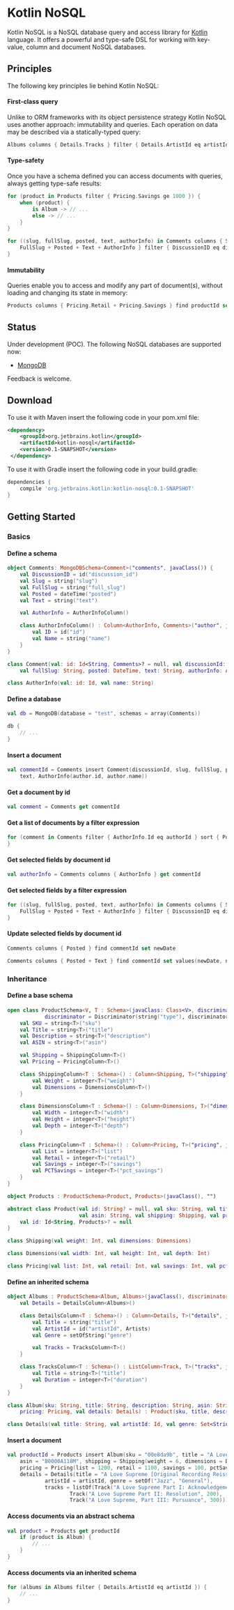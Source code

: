 # Kotlin NoSQL

Kotlin NoSQL is a NoSQL database query and access library for [Kotlin](http://github.com/JetBrains/Kotlin) language.
It offers a powerful and type-safe DSL for working with key-value, column and document NoSQL databases.

## Principles

The following key principles lie behind Kotlin NoSQL:

#### First-class query

Unlike to ORM frameworks with its object persistence strategy Kotlin NoSQL uses another approach: immutability and
queries. Each operation on data may be described via a statically-typed query:

```kotlin
Albums columns { Details.Tracks } filter { Details.ArtistId eq artistId } delete { Duration lt 200 }
```

#### Type-safety

Once you have a schema defined you can access documents with queries, always getting type-safe results:

```kotlin
for (product in Products filter { Pricing.Savings ge 1000 }) {
    when (product) {
        is Album -> // ...
        else -> // ...
    }
}
```

```kotlin
for ((slug, fullSlug, posted, text, authorInfo) in Comments columns { Slug +
    FullSlug + Posted + Text + AuthorInfo } filter { DiscussionID eq discussionId }) {
}
```

#### Immutability

Queries enable you to access and modify any part of document(s), without loading and changing its state in memory:

```kotlin
Products columns { Pricing.Retail + Pricing.Savings } find productId set values(newRetail, newSavings)
```

## Status

Under development (POC). The following NoSQL databases are supported now:

- [MongoDB](https://www.mongodb.org/)

Feedback is welcome.

## Download

To use it with Maven insert the following code in your pom.xml file:

```xml
<dependency>
    <groupId>org.jetbrains.kotlin</groupId>
    <artifactId>kotlin-nosql</artifactId>
    <version>0.1-SNAPSHOT</version>
 </dependency>
```

To use it with Gradle insert the following code in your build.gradle:

```groovy
dependencies {
    compile 'org.jetbrains.kotlin:kotlin-nosql:0.1-SNAPSHOT'
}
```

## Getting Started

### Basics

#### Define a schema

```kotlin
object Comments: MongoDBSchema<Comment>("comments", javaClass()) {
    val DiscussionID = id("discussion_id")
    val Slug = string("slug")
    val FullSlug = string("full_slug")
    val Posted = dateTime("posted")
    val Text = string("text")

    val AuthorInfo = AuthorInfoColumn()

    class AuthorInfoColumn() : Column<AuthorInfo, Comments>("author", javaClass()) {
        val ID = id("id")
        val Name = string("name")
    }
}

class Comment(val: id: Id<String, Comments>? = null, val discussionId: Id<String, Discussions>, val slug: String,
    val fullSlug: String, posted: DateTime, text: String, authorInfo: AuthorInfo)

class AuthorInfo(val: id: Id, val name: String)
```

#### Define a database

```kotlin
val db = MongoDB(database = "test", schemas = array(Comments))

db {
    // ...
}
```

#### Insert a document

```kotlin
val commentId = Comments insert Comment(discussionId, slug, fullSlug, posted,
    text, AuthorInfo(author.id, author.name))
```

#### Get a document by id

```kotlin
val comment = Comments get commentId
```

#### Get a list of documents by a filter expression

```kotlin
for (comment in Comments filter { AuthorInfo.Id eq authorId } sort { Posted } drop 10 take 5) {
}
```

#### Get selected fields by document id

```kotlin
val authorInfo = Comments columns { AuthorInfo } get commentId
```

#### Get selected fields by a filter expression

```kotlin
for ((slug, fullSlug, posted, text, authorInfo) in Comments columns { Slug +
    FullSlug + Posted + Text + AuthorInfo } filter { DiscussionID eq discussion Id }) {
}
```

#### Update selected fields by document id

```kotlin
Comments columns { Posted } find commentId set newDate
```

```kotlin
Comments columns { Posted + Text } find commentId set values(newDate, newText)
```

### Inheritance

#### Define a base schema

```kotlin
open class ProductSchema<V, T : Schema>(javaClass: Class<V>, discriminator: String) : MongoDBSchema<V>("products",
            discriminator = Discriminator(string("type"), discriminator)) {
    val SKU = string<T>("sku")
    val Title = string<T>("title")
    val Description = string<T>("description")
    val ASIN = string<T>("asin")

    val Shipping = ShippingColumn<T>()
    val Pricing = PricingColumn<T>()

    class ShippingColumn<T : Schema>() : Column<Shipping, T>("shipping", javaClass()) {
        val Weight = integer<T>("weight")
        val Dimensions = DimensionsColumn<T>()
    }

    class DimensionsColumn<T : Schema>() : Column<Dimensions, T>("dimensions", javaClass()) {
        val Width = integer<T>("width")
        val Height = integer<T>("height")
        val Depth = integer<T>("depth")
    }

    class PricingColumn<T : Schema>() : Column<Pricing, T>("pricing", javaClass()) {
        val List = integer<T>("list")
        val Retail = integer<T>("retail")
        val Savings = integer<T>("savings")
        val PCTSavings = integer<T>("pct_savings")
    }
}

object Products : ProductSchema<Product, Products>(javaClass(), "")

abstract class Product(val id: String? = null, val sku: String, val title: String, val description: String,
                       val asin: String, val shipping: Shipping, val pricing: Pricing) {
    val id: Id<String, Products>? = null
}

class Shipping(val weight: Int, val dimensions: Dimensions)

class Dimensions(val width: Int, val height: Int, val depth: Int)

class Pricing(val list: Int, val retail: Int, val savings: Int, val pctSavings: Int)
```

#### Define an inherited schema

```kotlin
object Albums : ProductSchema<Album, Albums>(javaClass(), discriminator = "Audio Album") {
    val Details = DetailsColumn<Albums>()

    class DetailsColumn<T : Schema>() : Column<Details, T>("details", javaClass()) {
        val Title = string("title")
        val ArtistId = id("artistId", Artists)
        val Genre = setOfString("genre")

        val Tracks = TracksColumn<T>()
    }

    class TracksColumn<T : Schema>() : ListColumn<Track, T>("tracks", javaClass()) {
        val Title = string<T>("title")
        val Duration = integer<T>("duration")
    }
}

class Album(sku: String, title: String, description: String, asin: String, shipping: Shipping,
    pricing: Pricing, val details: Details) : Product(sku, title, description, asin, shipping, pricing)

class Details(val title: String, val artistId: Id, val genre: Set<String>, val tracks: List<Track>)
```

#### Insert a document

```kotlin
val productId = Products insert Album(sku = "00e8da9b", title = "A Love Supreme", description = "by John Coltrane",
    asin = "B0000A118M", shipping = Shipping(weight = 6, dimensions = Dimensions(10, 10, 1)),
    pricing = Pricing(list = 1200, retail = 1100, savings = 100, pctSavings = 8),
    details = Details(title = "A Love Supreme [Original Recording Reissued]",
            artistId = artistId, genre = setOf("Jazz", "General"),
            tracks = listOf(Track("A Love Supreme Part I: Acknowledgement", 100),
                    Track("A Love Supreme Part II: Resolution", 200),
                    Track("A Love Supreme, Part III: Pursuance", 300))))
```

#### Access documents via an abstract schema

```kotlin
val product = Products get productId
    if (product is Album) {
        // ...
    }
}
```

#### Access documents via an inherited schema

```kotlin
for (albums in Albums filter { Details.ArtistId eq artistId }) {
    // ...
}
```